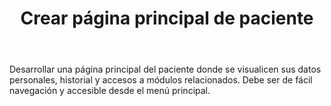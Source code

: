 ---
title: 'Crear página principal de paciente'
labels: ['enhancement']
body: 'Desarrollar una página principal del paciente donde se visualicen sus datos personales, historial y accesos a módulos relacionados. Debe ser de fácil navegación y accesible desde el menú principal.'
---